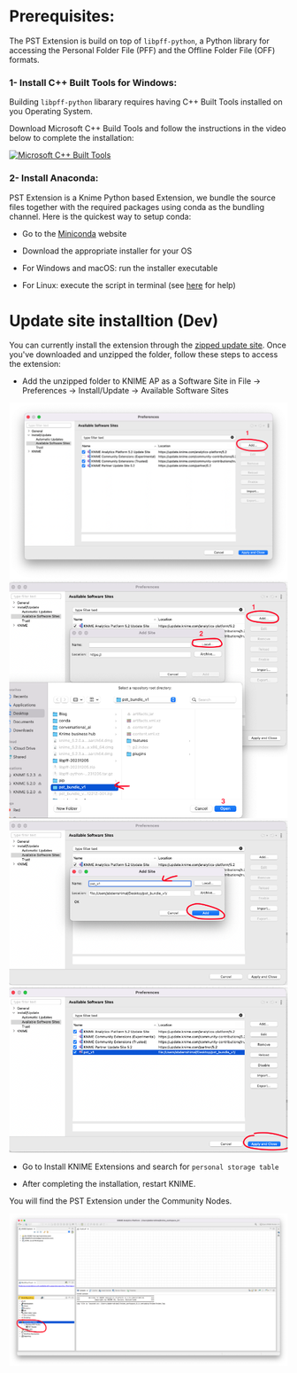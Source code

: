 
# Prerequisites:

The PST Extension is build on top of `libpff-python`, a Python library for accessing the Personal Folder File (PFF) and the Offline Folder File (OFF) formats.


### 1- Install C++ Built Tools for Windows:

Building `libpff-python` libarary requires having C++ Built Tools installed on you Operating System.

Download Microsoft C++ Build Tools and follow the instructions in the video below to complete the installation:

[![Microsoft C++ Built Tools](https://img.youtube.com/vi/_keTL9ymGjw/0.jpg)](https://www.youtube.com/watch?v=_keTL9ymGjw)

### 2- Install Anaconda:

PST Extension is a Knime Python based Extension, we bundle the source files together with the required packages using conda as the bundling channel. Here is the quickest way to setup conda:

- Go to the [Miniconda](https://docs.anaconda.com/free/miniconda/) website

- Download the appropriate installer for your OS

- For Windows and macOS: run the installer executable

- For Linux: execute the script in terminal (see [here](https://conda.io/projects/conda/en/latest/user-guide/install/linux.html) for help)


# Update site installtion (Dev)

You can currently install the extension through the [zipped update site](https://drive.google.com/drive/folders/1xDHDRN0CnylSSf24QgzIbFbWg3NZnl0K?usp=sharing). Once you've downloaded and unzipped the folder, follow these steps to access the extension:

- Add the unzipped folder to KNIME AP as a Software Site in File → Preferences → Install/Update → Available Software Sites

![](./imgs/1.png)
![](./imgs/2.png)
![](./imgs/3.png)
![](./imgs/4.png)

- Go to Install KNIME Extensions and search for `personal storage table `

- After completing the installation, restart KNIME.

You will find the PST Extension under the Community Nodes.

![](./imgs/5.png)

